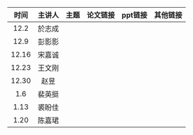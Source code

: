 |  时间   | 主讲人  | 主题  |  论文链接  | ppt链接 | 其他链接 |
|:-----:|:----:|:---:|:------:|:-----:|:----:|
| 12.2  | 於志成  |     |       |  | |
| 12.9  | 彭影影  | |  |  | |
| 12.16 |   宋嘉诚   |     |   | |  |
| 12.23 |   王文刚   |     |        |    |  |
| 12.30  |   赵昱   |  |   |  |  |
| 1.6 |   裴英挺    |  |   |   |  |
| 1.13 |  裘盼佳     |     |  | |  |
| 1.20 |  陈嘉珺    |     |  |    |  |
